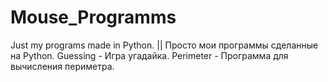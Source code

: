 # Mouse_Programms
 Just my programs made in Python. || Просто мои программы сделанные на Python. 
 Guessing - Игра угадайка.
 Perimeter - Программа для вычисления периметра.
